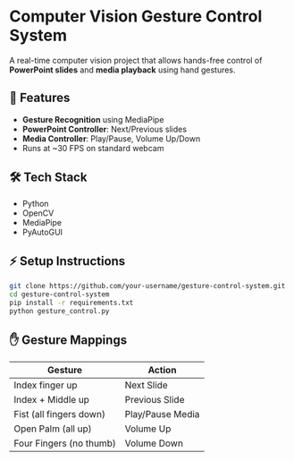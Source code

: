 # Computer Vision Gesture Control System

A real-time computer vision project that allows hands-free control of **PowerPoint slides** and **media playback** using hand gestures.

## 🚀 Features
- **Gesture Recognition** using MediaPipe
- **PowerPoint Controller**: Next/Previous slides
- **Media Controller**: Play/Pause, Volume Up/Down
- Runs at ~30 FPS on standard webcam

## 🛠 Tech Stack
- Python
- OpenCV
- MediaPipe
- PyAutoGUI

## ⚡ Setup Instructions
```bash
git clone https://github.com/your-username/gesture-control-system.git
cd gesture-control-system
pip install -r requirements.txt
python gesture_control.py
```

## ✋ Gesture Mappings
| Gesture                  | Action             |
|--------------------------|-------------------|
| Index finger up          | Next Slide        |
| Index + Middle up        | Previous Slide    |
| Fist (all fingers down)  | Play/Pause Media  |
| Open Palm (all up)       | Volume Up         |
| Four Fingers (no thumb)  | Volume Down       |
